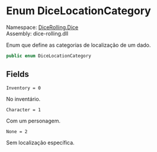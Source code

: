 # <a id="DiceRolling_Dice_DiceLocationCategory"></a> Enum DiceLocationCategory

Namespace: [DiceRolling.Dice](DiceRolling.Dice.md)  
Assembly: dice\-rolling.dll  

Enum que define as categorias de localização de um dado.

```csharp
public enum DiceLocationCategory
```

## Fields

`Inventory = 0` 

No inventário.



`Character = 1` 

Com um personagem.



`None = 2` 

Sem localização específica.




